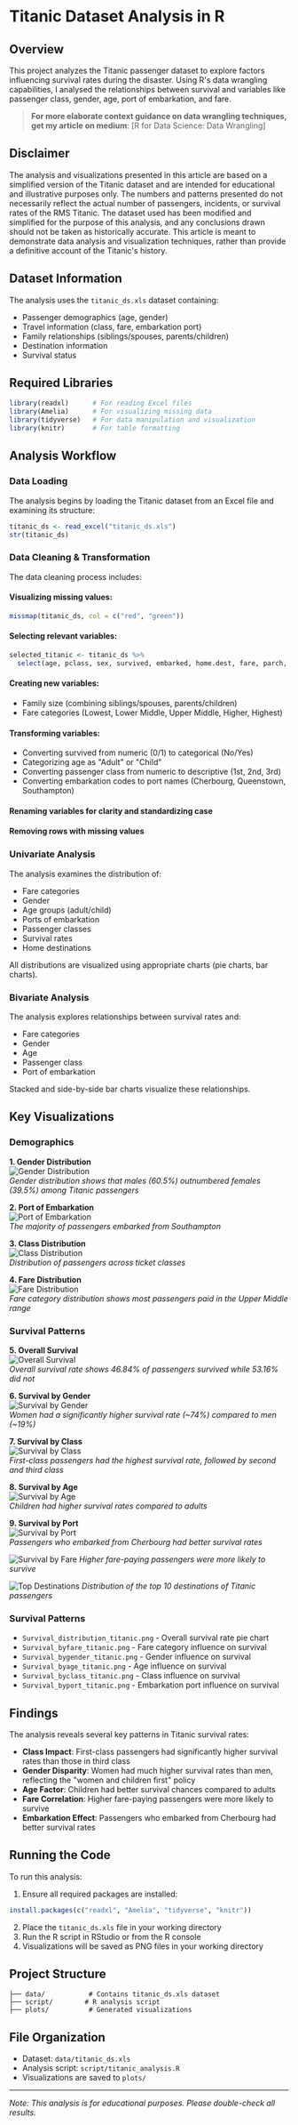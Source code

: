 # Titanic Dataset Analysis in R

## Overview
This project analyzes the Titanic passenger dataset to explore factors influencing survival rates during the disaster. Using R's data wrangling capabilities, I analysed the relationships between survival and variables like passenger class, gender, age, port of embarkation, and fare.

> **For more elaborate context guidance on data wrangling techniques, get my article on medium**: [R for Data Science: Data Wrangling]

## Disclaimer
The analysis and visualizations presented in this article are based on a simplified version of the Titanic dataset and are intended for educational and illustrative purposes only. The numbers and patterns presented do not necessarily reflect the actual number of passengers, incidents, or survival rates of the RMS Titanic. The dataset used has been modified and simplified for the purpose of this analysis, and any conclusions drawn should not be taken as historically accurate. This article is meant to demonstrate data analysis and visualization techniques, rather than provide a definitive account of the Titanic's history.

## Dataset Information
The analysis uses the `titanic_ds.xls` dataset containing:
- Passenger demographics (age, gender)
- Travel information (class, fare, embarkation port)
- Family relationships (siblings/spouses, parents/children)
- Destination information
- Survival status

## Required Libraries
```r
library(readxl)      # For reading Excel files
library(Amelia)      # For visualizing missing data
library(tidyverse)   # For data manipulation and visualization
library(knitr)       # For table formatting
```

## Analysis Workflow

### Data Loading
The analysis begins by loading the Titanic dataset from an Excel file and examining its structure:
```r
titanic_ds <- read_excel("titanic_ds.xls")
str(titanic_ds)
```

### Data Cleaning & Transformation
The data cleaning process includes:

#### Visualizing missing values:
```r
missmap(titanic_ds, col = c("red", "green"))
```

#### Selecting relevant variables:
```r
selected_titanic <- titanic_ds %>%
  select(age, pclass, sex, survived, embarked, home.dest, fare, parch, sibsp)
```

#### Creating new variables:
- Family size (combining siblings/spouses, parents/children)
- Fare categories (Lowest, Lower Middle, Upper Middle, Higher, Highest)

#### Transforming variables:
- Converting survived from numeric (0/1) to categorical (No/Yes)
- Categorizing age as "Adult" or "Child"
- Converting passenger class from numeric to descriptive (1st, 2nd, 3rd)
- Converting embarkation codes to port names (Cherbourg, Queenstown, Southampton)

#### Renaming variables for clarity and standardizing case
#### Removing rows with missing values

### Univariate Analysis
The analysis examines the distribution of:
- Fare categories
- Gender
- Age groups (adult/child)
- Ports of embarkation
- Passenger classes
- Survival rates
- Home destinations

All distributions are visualized using appropriate charts (pie charts, bar charts).

### Bivariate Analysis
The analysis explores relationships between survival rates and:
- Fare categories
- Gender
- Age
- Passenger class
- Port of embarkation

Stacked and side-by-side bar charts visualize these relationships.

## Key Visualizations

### Demographics
**1. Gender Distribution**  
![Gender Distribution](plots/Gender_distribution_titanic.png)  
*Gender distribution shows that males (60.5%) outnumbered females (39.5%) among Titanic passengers*

**2. Port of Embarkation**  
![Port of Embarkation](plots/embarkation_distribution.png)  
*The majority of passengers embarked from Southampton*

**3. Class Distribution**  
![Class Distribution](plots/class_distribution.png)  
*Distribution of passengers across ticket classes*

**4. Fare Distribution**  
![Fare Distribution](plots/Fare_Distribution_titanic_dataset.png)  
*Fare category distribution shows most passengers paid in the Upper Middle range*

### Survival Patterns
**5. Overall Survival**  
![Overall Survival](plots/Survival_distribution_titanic.png)  
*Overall survival rate shows 46.84% of passengers survived while 53.16% did not*

**6. Survival by Gender**  
![Survival by Gender](plots/Survival_bygender_titanic.png)  
*Women had a significantly higher survival rate (~74%) compared to men (~19%)*

**7. Survival by Class**  
![Survival by Class](plots/Survival_byclass_titanic.png)  
*First-class passengers had the highest survival rate, followed by second and third class*

**8. Survival by Age**  
![Survival by Age](plots/Survival_byage_titanic.png)  
*Children had higher survival rates compared to adults*

**9. Survival by Port**  
![Survival by Port](plots/Survival_byport_titanic.png)  
*Passengers who embarked from Cherbourg had better survival rates*

![Survival by Fare](plots/Survival_byfare_titanic.png)
*Higher fare-paying passengers were more likely to survive*

![Top Destinations](plots/Destination_distribution_titanic.png)
*Distribution of the top 10 destinations of Titanic passengers*


### Survival Patterns
- `Survival_distribution_titanic.png` - Overall survival rate pie chart
- `Survival_byfare_titanic.png` - Fare category influence on survival
- `Survival_bygender_titanic.png` - Gender influence on survival
- `Survival_byage_titanic.png` - Age influence on survival
- `Survival_byclass_titanic.png` - Class influence on survival
- `Survival_byport_titanic.png` - Embarkation port influence on survival

## Findings
The analysis reveals several key patterns in Titanic survival rates:

- **Class Impact**: First-class passengers had significantly higher survival rates than those in third class
- **Gender Disparity**: Women had much higher survival rates than men, reflecting the "women and children first" policy
- **Age Factor**: Children had better survival chances compared to adults
- **Fare Correlation**: Higher fare-paying passengers were more likely to survive
- **Embarkation Effect**: Passengers who embarked from Cherbourg had better survival rates

## Running the Code
To run this analysis:

1. Ensure all required packages are installed:
```r
install.packages(c("readxl", "Amelia", "tidyverse", "knitr"))
```

2. Place the `titanic_ds.xls` file in your working directory
3. Run the R script in RStudio or from the R console
4. Visualizations will be saved as PNG files in your working directory

## Project Structure
```
├── data/           # Contains titanic_ds.xls dataset
├── script/        # R analysis script
├── plots/          # Generated visualizations

```

## File Organization
- Dataset: `data/titanic_ds.xls`
- Analysis script: `script/titanic_analysis.R`
- Visualizations are saved to `plots/`

---
*Note: This analysis is for educational purposes. Please double-check all results.*